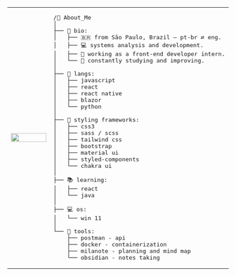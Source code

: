 <table>
  <tr>
    <td width="100%">
      <img src="https://pbs.twimg.com/media/GdLw31UW4AAVCSC?format=jpg&name=medium" width="100%" />
    </td>
    <td>
<pre>
/🌱 About_Me
│
├── 🧬 bio:
│   ├── 🇧🇷 from São Paulo, Brazil — pt-br ⇄ eng.
│   ├── 💻 systems analysis and development.
│   ├── 🧪 working as a front-end developer intern.
│   └── 📖 constantly studying and improving.
│
├── 🧠 langs:
│   ├── javascript
│   ├── react
│   ├── react native
│   ├── blazor
│   └── python
│
├── 🎨 styling frameworks:
│   ├── css3
│   ├── sass / scss
│   ├── tailwind css
│   ├── bootstrap
│   ├── material ui
│   ├── styled-components
│   └── chakra ui
│
├── 📚 learning:
│   ├── react
│   └── java
│
├── 💻 os:
│   └── win 11
│
└── 🧰 tools:
    ├── postman - api
    ├── docker - containerization
    ├── milanote - planning and mind map
    └── obsidian - notes taking
</pre>
  </tr>
</table>

